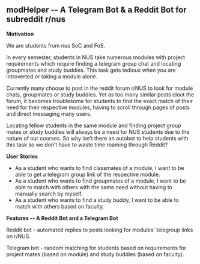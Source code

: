 ## modHelper -- A Telegram Bot & a Reddit Bot for subreddit r/nus

**Motivation**

We are students from nus SoC and FoS.

In every semester, students in NUS take numerous modules with project requirements which require finding a telegram group chat and locating groupmates and study buddies. This task gets tedious when you are introverted or taking a module alone. 

Currently many choose to post in the reddit forum r/NUS to look for module chats, groupmates or study buddies. Yet as too many similar posts clout the forum, it becomes troublesome for students to find the exact match of their need for their respective modules, having to scroll through pages of posts and direct messaging many users.

Locating fellow students in the same module and finding project group mates or study buddies will always be a need for NUS students due to the nature of our courses. So why isn’t there an autobot to help students with this task so we don’t have to waste time roaming through Reddit?  

**User Stories**

- As a student who wants to find classmates of a module, I want to be able to get a telegram group link of the respective module.
- As a student who wants to find groupmates of a module, I want to be able to match with others with the same need without having to manually search by myself.
- As a student who wants to find a study buddy, I want to be able to match with others based on faculty.

**Features -- A Reddit Bot and a Telegram Bot**

Reddit bot - automated replies to posts looking for modules' telegroup links on r/NUS.

Telegram bot - random matching for students based on requirements for project mates (based on module) and study buddies (based on faculty).
